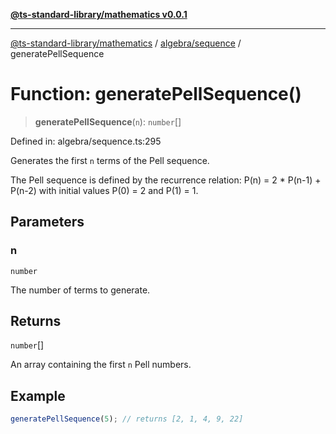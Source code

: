[**@ts-standard-library/mathematics v0.0.1**](../../../README.md)

***

[@ts-standard-library/mathematics](../../../README.md) / [algebra/sequence](../README.md) / generatePellSequence

# Function: generatePellSequence()

> **generatePellSequence**(`n`): `number`[]

Defined in: algebra/sequence.ts:295

Generates the first `n` terms of the Pell sequence.

The Pell sequence is defined by the recurrence relation:
  P(n) = 2 * P(n-1) + P(n-2)
with initial values P(0) = 2 and P(1) = 1.

## Parameters

### n

`number`

The number of terms to generate.

## Returns

`number`[]

An array containing the first `n` Pell numbers.

## Example

```typescript
generatePellSequence(5); // returns [2, 1, 4, 9, 22]
```
